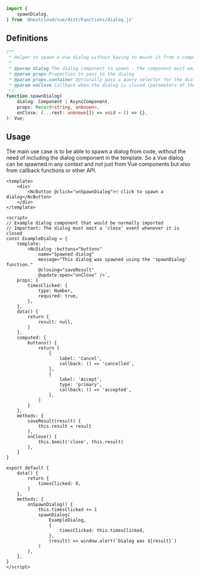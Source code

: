 <!--
 - SPDX-FileCopyrightText: 2024 Nextcloud GmbH and Nextcloud contributors
 - SPDX-License-Identifier: AGPL-3.0-or-later
-->
```ts static
import {
	spawnDialog,
} from '@nextcloud/vue/dist/Functions/dialog.js'
```

## Definitions

```ts static
/**
 * Helper to spawn a Vue dialog without having to mount it from a component
 *
 * @param dialog The dialog component to spawn - the component must emit the 'close' event whenever it is closed
 * @param props Properties to pass to the dialog
 * @param props.container Optionally pass a query selector for the dialog container element
 * @param onClose Callback when the dialog is closed (parameters of the 'close' event of the dialog)
 */
function spawnDialog(
	dialog: Component | AsyncComponent,
	props: Record<string, unknown>,
	onClose: (...rest: unknown[]) => void = () => {},
): Vue;
```

## Usage

The main use case is to be able to spawn a dialog from code, without the need of including the dialog component in the template.
So a Vue dialog can be spawned in any context and not just from Vue components but also from callback functions or other API.

```vue
<template>
	<div>
		<NcButton @click="onSpawnDialog">🖱 click to spawn a dialog</NcButton>
	</div>
</template>

<script>
// Example dialog component that would be normally imported
// Important: The dialog must emit a 'close' event whenever it is closed
const ExampleDialog = {
	template: `
		<NcDialog :buttons="buttons"
			name="Spawned dialog"
			message="This dialog was spawned using the 'spawnDialog' function."
			@closing="saveResult"
			@update:open="onClose" />`,
	props: {
		timesClicked: {
			type: Number,
			required: true,
		},
	},
	data() {
		return {
			result: null,
		}
	},
	computed: {
		buttons() {
			return [
				{
					label: 'Cancel',
					callback: () => 'cancelled',
				},
				{
					label: 'Accept',
					type: 'primary',
					callback: () => 'accepted',
				},
			]
		}
	},
	methods: {
		saveResult(result) {
			this.result = result
		},
		onClose() {
			this.$emit('close', this.result)
		},
	}
}

export default {
	data() {
		return {
			timesClicked: 0,
		}
	},
	methods: {
		onSpawnDialog() {
			this.timesClicked += 1
			spawnDialog(
				ExampleDialog,
				{
					timesClicked: this.timesClicked,
				},
				(result) => window.alert(`Dialog was ${result}`)
			)
		},
	},
}
</script>
```